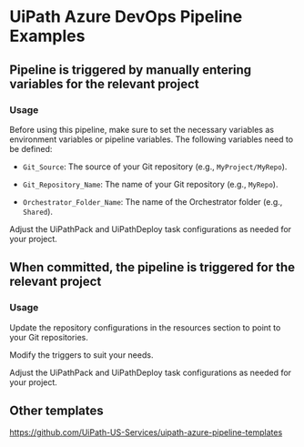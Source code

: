 # UiPath Azure DevOps Pipeline Examples

## Pipeline is triggered by manually entering variables for the relevant project


### Usage

Before using this pipeline, make sure to set the necessary variables as environment variables or pipeline variables. The following variables need to be defined:

- `Git_Source`: The source of your Git repository (e.g., `MyProject/MyRepo`).

- `Git_Repository_Name`: The name of your Git repository (e.g., `MyRepo`).

- `Orchestrator_Folder_Name`: The name of the Orchestrator folder (e.g., `Shared`).

Adjust the UiPathPack and UiPathDeploy task configurations as needed for your project.

## When committed, the pipeline is triggered for the relevant project


### Usage

Update the repository configurations in the resources section to point to your Git repositories.

Modify the triggers to suit your needs.

Adjust the UiPathPack and UiPathDeploy task configurations as needed for your project.

## Other templates

https://github.com/UiPath-US-Services/uipath-azure-pipeline-templates

